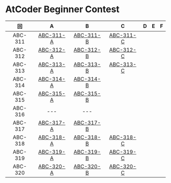 # AtCoder Beginner Contest

| 回 | A | B | C | D | E | F |
|:---:|:---:|:---:|:---:|:---:|:---:|:---:|
| ABC-311 | [ABC-311-A](ABC-311-A.py) | [ABC-311-B](ABC-311-B.py) | [ABC-311-C](ABC-311-C.py) |  |  |  |
| ABC-312 | [ABC-312-A](ABC-312-A.py) | [ABC-312-B](ABC-312-B.py) | [ABC-312-C](ABC-312-C.py) |  |  |  |
| ABC-313 | [ABC-313-A](ABC-313-A.py) | [ABC-313-B](ABC-313-B.py) | [ABC-313-C](ABC-313-C.py)   |  |  |  |
| ABC-314 | [ABC-314-A](ABC-314-A.py) | [ABC-314-B](ABC-314-B.py) |  |  |  |  |
| ABC-315 | [ABC-315-A](ABC-315-A.py) | [ABC-315-B](ABC-315-B.py) |  |  |  |  |
| ABC-316 | --- | --- |  |  |  |  |
| ABC-317 | [ABC-317-A](ABC-317-A.py) | [ABC-317-B](ABC-317-B.py) |  |  |  |  |
| ABC-318 | [ABC-318-A](ABC-318-A.py) | [ABC-318-B](ABC-318-B.py) | [ABC-318-C](ABC-318-C.py) |  |  |  |
| ABC-319 | [ABC-319-A](ABC-319-A.py) | [ABC-319-B](ABC-319-B.py) | [ABC-319-C](ABC-319-C.py) |  |  |  |
| ABC-320 | [ABC-320-A](ABC-320-A.py) | [ABC-320-B](ABC-320-B.py) | [ABC-320-C](ABC-320-C.py) |  |  |  |
